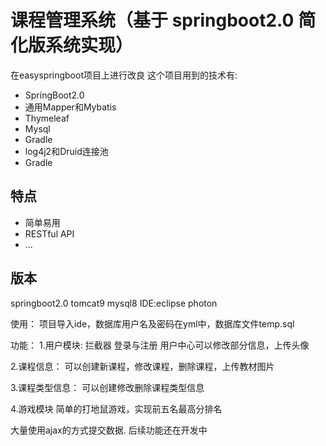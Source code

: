 ﻿# 课程管理系统（基于 springboot2.0 简化版系统实现）
在easyspringboot项目上进行改良
这个项目用到的技术有:

* SpringBoot2.0
* 通用Mapper和Mybatis
* Thymeleaf
* Mysql
* Gradle
* log4j2和Druid连接池
* Gradle

## 特点

* 简单易用
* RESTful API
* ...


## 版本
springboot2.0
tomcat9
mysql8
IDE:eclipse photon

使用：
项目导入ide，数据库用户名及密码在yml中，数据库文件temp.sql

功能：
1.用户模块:
拦截器
登录与注册
用户中心可以修改部分信息，上传头像

2.课程信息：
可以创建新课程，修改课程，删除课程，上传教材图片

3.课程类型信息：
可以创建修改删除课程类型信息

4.游戏模块
简单的打地鼠游戏，实现前五名最高分排名

大量使用ajax的方式提交数据.
后续功能还在开发中


